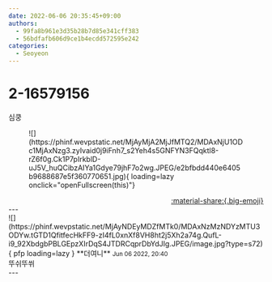 ```yaml
---
date: 2022-06-06 20:35:45+09:00
authors:
  - 99fa8b961e3d35b28b7d85e341cff383
  - 56bdfafb606d9ce1b4ecdd572595e242
categories:
  - Seoyeon
---
```


# 2-16579156

<div class="post-container" markdown="1">
<div class="content-container md-sidebar__scrollwrap" markdown="1">

심쿵
<figure markdown="1">
![](https://phinf.wevpstatic.net/MjAyMjA2MjJfMTQ2/MDAxNjU1ODc1MjAxNzg3.zyIvaid0j9iFnh7_s2Yeh4s5GNFYN3FQqktl8-rZ6f0g.Ck1P7pIrkblD-uJ5V_huQCibzAIYa1Gdye79jhF7o2wg.JPEG/e2bfbdd440e6405b9688687e5f360770651.jpg){ loading=lazy onclick="openFullscreen(this)"}
</figure>


</div>
</div>

<div style="text-align: right;" markdown="1">
<a href="https://weverse.io/fromis9/fanpost/2-16579156" style="text-align: right;">:material-share:{.big-emoji}</a>
</div>
---

<div class="comments-container md-sidebar__scrollwrap" markdown="1">
<div class="comment" markdown="1">
<div class='id-container' markdown="1">
![](https://phinf.wevpstatic.net/MjAyNDEyMDZfMTk0/MDAxNzMzNDYzMTU3ODYw.tGTD1QfitfecHkFF9-zI4fL0xnXf8VH8ht2j5Xh2a74g.QufL-i9_92XbdgbPBLGEpzXIrDqS4JTDRCqprDbYdJIg.JPEG/image.jpg?type=s72){ pfp loading=lazy }
**<span class="artist">더여니</span>** <small>Jun 06 2022, 20:40</small><br>
</div>
<div class='comment-body' markdown="1">
뚜쉬뚜쒸
</div>
</div>
</div>
---
